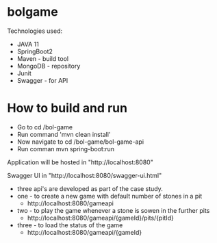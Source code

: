 # bolgame

Technologies used:

  - JAVA 11
  - SpringBoot2
  - Maven - build tool
  - MongoDB - repository
  - Junit
  - Swagger - for API

# How to build and run

  - Go to cd /bol-game
  - Run command 'mvn clean install'
  - Now navigate to cd /bol-game/bol-game-api
  - Run comman mvn spring-boot:run

Application will be hosted in "http://localhost:8080"

Swagger UI in "http://localhost:8080/swagger-ui.html"

- three api's are developed as part of the case study.
- one - to create a new game with default number of stones in a pit
    - http://localhost:8080/gameapi
- two - to play the game whenever a stone is sowen in the further pits
    - http://localhost:8080/gameapi/{gameId}/pits/{pitId}
- three - to load the status of the game
    - http://localhost:8080/gameapi/{gameId}


